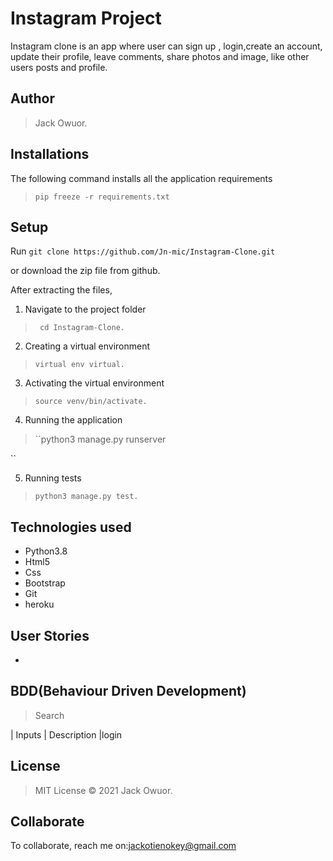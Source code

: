 # Instagram Project
Instagram clone is an app where user can sign up , login,create an account, update their profile, leave comments, share photos and image, like other users posts and profile.
## Author
>  Jack Owuor.

## Installations

The following command installs all the application requirements
>``pip freeze -r requirements.txt`` 

## Setup
Run 
``git clone https://github.com/Jn-mic/Instagram-Clone.git``

or download the zip file from github.

After extracting the files, 

1. Navigate to the project folder
>`` cd Instagram-Clone.`` 

2. Creating a virtual environment
>``virtual env virtual.``

3. Activating the virtual environment
>``source venv/bin/activate.``

4. Running the application
>``python3 manage.py runserver 

``

5. Running tests

 > ``python3 manage.py test.``

## Technologies used
* Python3.8
* Html5
* Css
* Bootstrap
* Git
* heroku
## User Stories
* 

## BDD(Behaviour Driven Development)
>Search 

| Inputs |  Description |login



## License
> MIT License &copy; 2021 Jack  Owuor.

## Collaborate
To collaborate, reach me on:[jackotienokey@gmail.com]()
